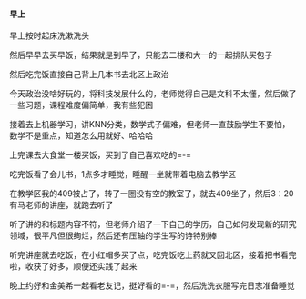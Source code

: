 #### 早上

早上按时起床洗漱洗头

然后早早去买早饭，结果就是到早了，只能去二楼和大一的一起排队买包子

然后吃完饭直接自己背上几本书去北区上政治

今天政治没啥好玩的，将科技发展什么的，老师觉得自己是文科不太懂，然后做了一些习题，课程难度偏简单，我有些犯困

接着去上机器学习，讲KNN分类，数学式子偏难，但老师一直鼓励学生不要怕，数学不是重点，知道怎么用就好、哈哈哈

上完课去大食堂一楼买饭，买到了自己喜欢吃的=-=

吃完饭看了会儿书，1点多才睡觉，睡醒一坐就带着电脑去教学区

在教学区我的409被占了，转了一圈没有空的教室了，就去409坐了，然后3：20有马老师的讲座，就跑去听了

听了讲的和标题内容不符，但老师介绍了一下自己的学历，自己如何发现新的研究领域，很平凡但很绚烂，然后还有压轴的学生写的诗特别棒

听完讲座就去吃饭，在小红帽多买了点，吃完饭吃上药就又回北区，接着把书看完啦，收获了好多，顺便还实践了起来

晚上约好和金美希一起看老友记，挺好看的=-=，然后洗洗衣服写完日志准备睡觉